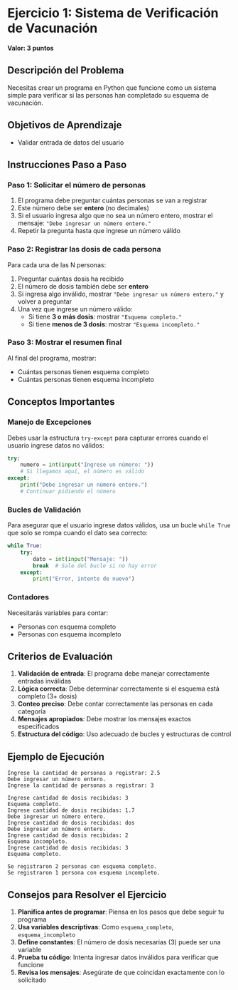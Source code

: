 # Ejercicio 1: Sistema de Verificación de Vacunación
**Valor: 3 puntos**

## Descripción del Problema

Necesitas crear un programa en Python que funcione como un sistema simple para verificar si las personas han completado su esquema de vacunación.

## Objetivos de Aprendizaje

- Validar entrada de datos del usuario

## Instrucciones Paso a Paso

### Paso 1: Solicitar el número de personas
1. El programa debe preguntar cuántas personas se van a registrar
2. Este número debe ser **entero** (no decimales)
3. Si el usuario ingresa algo que no sea un número entero, mostrar el mensaje: `"Debe ingresar un número entero."`
4. Repetir la pregunta hasta que ingrese un número válido

### Paso 2: Registrar las dosis de cada persona
Para cada una de las N personas:
1. Preguntar cuántas dosis ha recibido
2. El número de dosis también debe ser **entero**
3. Si ingresa algo inválido, mostrar `"Debe ingresar un número entero."` y volver a preguntar
4. Una vez que ingrese un número válido:
   - Si tiene **3 o más dosis**: mostrar `"Esquema completo."`
   - Si tiene **menos de 3 dosis**: mostrar `"Esquema incompleto."`

### Paso 3: Mostrar el resumen final
Al final del programa, mostrar:
- Cuántas personas tienen esquema completo
- Cuántas personas tienen esquema incompleto

## Conceptos Importantes

### Manejo de Excepciones
Debes usar la estructura `try-except` para capturar errores cuando el usuario ingrese datos no válidos:

```python
try:
    numero = int(input("Ingrese un número: "))
    # Si llegamos aquí, el número es válido
except:
    print("Debe ingresar un número entero.")
    # Continuar pidiendo el número
```

### Bucles de Validación
Para asegurar que el usuario ingrese datos válidos, usa un bucle `while True` que solo se rompa cuando el dato sea correcto:

```python
while True:
    try:
        dato = int(input("Mensaje: "))
        break  # Sale del bucle si no hay error
    except:
        print("Error, intente de nuevo")
```

### Contadores
Necesitarás variables para contar:
- Personas con esquema completo
- Personas con esquema incompleto

## Criterios de Evaluación

1. **Validación de entrada**: El programa debe manejar correctamente entradas inválidas
2. **Lógica correcta**: Debe determinar correctamente si el esquema está completo (3+ dosis)
3. **Conteo preciso**: Debe contar correctamente las personas en cada categoría
4. **Mensajes apropiados**: Debe mostrar los mensajes exactos especificados
5. **Estructura del código**: Uso adecuado de bucles y estructuras de control

## Ejemplo de Ejecución

```
Ingrese la cantidad de personas a registrar: 2.5
Debe ingresar un número entero.
Ingrese la cantidad de personas a registrar: 3

Ingrese cantidad de dosis recibidas: 3
Esquema completo.
Ingrese cantidad de dosis recibidas: 1.7
Debe ingresar un número entero.
Ingrese cantidad de dosis recibidas: dos
Debe ingresar un número entero.
Ingrese cantidad de dosis recibidas: 2
Esquema incompleto.
Ingrese cantidad de dosis recibidas: 3
Esquema completo.

Se registraron 2 personas con esquema completo.
Se registraron 1 persona con esquema incompleto.
```

## Consejos para Resolver el Ejercicio

1. **Planifica antes de programar**: Piensa en los pasos que debe seguir tu programa
2. **Usa variables descriptivas**: Como `esquema_completo`, `esquema_incompleto`
3. **Define constantes**: El número de dosis necesarias (3) puede ser una variable
4. **Prueba tu código**: Intenta ingresar datos inválidos para verificar que funcione
5. **Revisa los mensajes**: Asegúrate de que coincidan exactamente con lo solicitado

